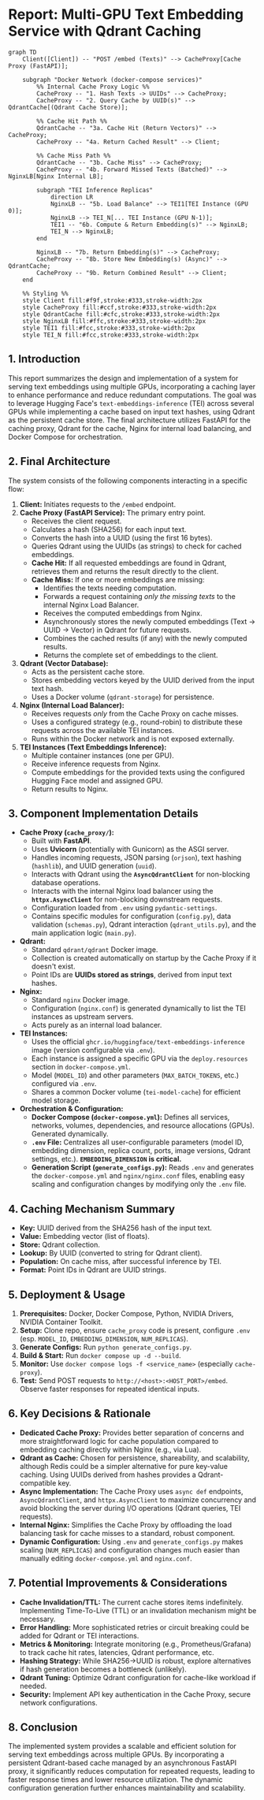 # Report: Multi-GPU Text Embedding Service with Qdrant Caching

```mermaid
graph TD
    Client([Client]) -- "POST /embed (Texts)" --> CacheProxy[Cache Proxy (FastAPI)];

    subgraph "Docker Network (docker-compose services)"
        %% Internal Cache Proxy Logic %%
        CacheProxy -- "1. Hash Texts -> UUIDs" --> CacheProxy;
        CacheProxy -- "2. Query Cache by UUID(s)" --> QdrantCache[(Qdrant Cache Store)];

        %% Cache Hit Path %%
        QdrantCache -- "3a. Cache Hit (Return Vectors)" --> CacheProxy;
        CacheProxy -- "4a. Return Cached Result" --> Client;

        %% Cache Miss Path %%
        QdrantCache -- "3b. Cache Miss" --> CacheProxy;
        CacheProxy -- "4b. Forward Missed Texts (Batched)" --> NginxLB[Nginx Internal LB];

        subgraph "TEI Inference Replicas"
            direction LR
            NginxLB -- "5b. Load Balance" --> TEI1[TEI Instance (GPU 0)];
            NginxLB --> TEI_N[... TEI Instance (GPU N-1)];
            TEI1 -- "6b. Compute & Return Embedding(s)" --> NginxLB;
            TEI_N --> NginxLB;
        end

        NginxLB -- "7b. Return Embedding(s)" --> CacheProxy;
        CacheProxy -- "8b. Store New Embedding(s) (Async)" --> QdrantCache;
        CacheProxy -- "9b. Return Combined Result" --> Client;
    end

    %% Styling %%
    style Client fill:#f9f,stroke:#333,stroke-width:2px
    style CacheProxy fill:#ccf,stroke:#333,stroke-width:2px
    style QdrantCache fill:#cfc,stroke:#333,stroke-width:2px
    style NginxLB fill:#ffc,stroke:#333,stroke-width:2px
    style TEI1 fill:#fcc,stroke:#333,stroke-width:2px
    style TEI_N fill:#fcc,stroke:#333,stroke-width:2px
```

## 1. Introduction

This report summarizes the design and implementation of a system for serving text embeddings using multiple GPUs, incorporating a caching layer to enhance performance and reduce redundant computations. The goal was to leverage Hugging Face's `text-embeddings-inference` (TEI) across several GPUs while implementing a cache based on input text hashes, using Qdrant as the persistent cache store. The final architecture utilizes FastAPI for the caching proxy, Qdrant for the cache, Nginx for internal load balancing, and Docker Compose for orchestration.

## 2. Final Architecture

The system consists of the following components interacting in a specific flow:

1.  **Client:** Initiates requests to the `/embed` endpoint.
2.  **Cache Proxy (FastAPI Service):** The primary entry point.
    *   Receives the client request.
    *   Calculates a hash (SHA256) for each input text.
    *   Converts the hash into a UUID (using the first 16 bytes).
    *   Queries Qdrant using the UUIDs (as strings) to check for cached embeddings.
    *   **Cache Hit:** If all requested embeddings are found in Qdrant, retrieves them and returns the result directly to the client.
    *   **Cache Miss:** If one or more embeddings are missing:
        *   Identifies the texts needing computation.
        *   Forwards a request containing *only the missing texts* to the internal Nginx Load Balancer.
        *   Receives the computed embeddings from Nginx.
        *   Asynchronously stores the newly computed embeddings (Text -> UUID -> Vector) in Qdrant for future requests.
        *   Combines the cached results (if any) with the newly computed results.
        *   Returns the complete set of embeddings to the client.
3.  **Qdrant (Vector Database):**
    *   Acts as the persistent cache store.
    *   Stores embedding vectors keyed by the UUID derived from the input text hash.
    *   Uses a Docker volume (`qdrant-storage`) for persistence.
4.  **Nginx (Internal Load Balancer):**
    *   Receives requests *only* from the Cache Proxy on cache misses.
    *   Uses a configured strategy (e.g., round-robin) to distribute these requests across the available TEI instances.
    *   Runs within the Docker network and is not exposed externally.
5.  **TEI Instances (Text Embeddings Inference):**
    *   Multiple container instances (one per GPU).
    *   Receive inference requests from Nginx.
    *   Compute embeddings for the provided texts using the configured Hugging Face model and assigned GPU.
    *   Return results to Nginx.

## 3. Component Implementation Details

*   **Cache Proxy (`cache_proxy/`):**
    *   Built with **FastAPI**.
    *   Uses **Uvicorn** (potentially with Gunicorn) as the ASGI server.
    *   Handles incoming requests, JSON parsing (`orjson`), text hashing (`hashlib`), and UUID generation (`uuid`).
    *   Interacts with Qdrant using the **`AsyncQdrantClient`** for non-blocking database operations.
    *   Interacts with the internal Nginx load balancer using the **`httpx.AsyncClient`** for non-blocking downstream requests.
    *   Configuration loaded from `.env` using `pydantic-settings`.
    *   Contains specific modules for configuration (`config.py`), data validation (`schemas.py`), Qdrant interaction (`qdrant_utils.py`), and the main application logic (`main.py`).
*   **Qdrant:**
    *   Standard `qdrant/qdrant` Docker image.
    *   Collection is created automatically on startup by the Cache Proxy if it doesn't exist.
    *   Point IDs are **UUIDs stored as strings**, derived from input text hashes.
*   **Nginx:**
    *   Standard `nginx` Docker image.
    *   Configuration (`nginx.conf`) is generated dynamically to list the TEI instances as upstream servers.
    *   Acts purely as an internal load balancer.
*   **TEI Instances:**
    *   Uses the official `ghcr.io/huggingface/text-embeddings-inference` image (version configurable via `.env`).
    *   Each instance is assigned a specific GPU via the `deploy.resources` section in `docker-compose.yml`.
    *   Model (`MODEL_ID`) and other parameters (`MAX_BATCH_TOKENS`, etc.) configured via `.env`.
    *   Shares a common Docker volume (`tei-model-cache`) for efficient model storage.
*   **Orchestration & Configuration:**
    *   **Docker Compose (`docker-compose.yml`):** Defines all services, networks, volumes, dependencies, and resource allocations (GPUs). Generated dynamically.
    *   **`.env` File:** Centralizes all user-configurable parameters (model ID, embedding dimension, replica count, ports, image versions, Qdrant settings, etc.). **`EMBEDDING_DIMENSION` is critical.**
    *   **Generation Script (`generate_configs.py`):** Reads `.env` and generates the `docker-compose.yml` and `nginx/nginx.conf` files, enabling easy scaling and configuration changes by modifying only the `.env` file.

## 4. Caching Mechanism Summary

*   **Key:** UUID derived from the SHA256 hash of the input text.
*   **Value:** Embedding vector (list of floats).
*   **Store:** Qdrant collection.
*   **Lookup:** By UUID (converted to string for Qdrant client).
*   **Population:** On cache miss, after successful inference by TEI.
*   **Format:** Point IDs in Qdrant are UUID strings.

## 5. Deployment & Usage

1.  **Prerequisites:** Docker, Docker Compose, Python, NVIDIA Drivers, NVIDIA Container Toolkit.
2.  **Setup:** Clone repo, ensure `cache_proxy` code is present, configure `.env` (esp. `MODEL_ID`, `EMBEDDING_DIMENSION`, `NUM_REPLICAS`).
3.  **Generate Configs:** Run `python generate_configs.py`.
4.  **Build & Start:** Run `docker compose up -d --build`.
5.  **Monitor:** Use `docker compose logs -f <service_name>` (especially `cache-proxy`).
6.  **Test:** Send POST requests to `http://<host>:<HOST_PORT>/embed`. Observe faster responses for repeated identical inputs.

## 6. Key Decisions & Rationale

*   **Dedicated Cache Proxy:** Provides better separation of concerns and more straightforward logic for cache population compared to embedding caching directly within Nginx (e.g., via Lua).
*   **Qdrant as Cache:** Chosen for persistence, shareability, and scalability, although Redis could be a simpler alternative for pure key-value caching. Using UUIDs derived from hashes provides a Qdrant-compatible key.
*   **Async Implementation:** The Cache Proxy uses `async def` endpoints, `AsyncQdrantClient`, and `httpx.AsyncClient` to maximize concurrency and avoid blocking the server during I/O operations (Qdrant queries, TEI requests).
*   **Internal Nginx:** Simplifies the Cache Proxy by offloading the load balancing task for cache misses to a standard, robust component.
*   **Dynamic Configuration:** Using `.env` and `generate_configs.py` makes scaling (`NUM_REPLICAS`) and configuration changes much easier than manually editing `docker-compose.yml` and `nginx.conf`.

## 7. Potential Improvements & Considerations

*   **Cache Invalidation/TTL:** The current cache stores items indefinitely. Implementing Time-To-Live (TTL) or an invalidation mechanism might be necessary.
*   **Error Handling:** More sophisticated retries or circuit breaking could be added for Qdrant or TEI interactions.
*   **Metrics & Monitoring:** Integrate monitoring (e.g., Prometheus/Grafana) to track cache hit rates, latencies, Qdrant performance, etc.
*   **Hashing Strategy:** While SHA256->UUID is robust, explore alternatives if hash generation becomes a bottleneck (unlikely).
*   **Qdrant Tuning:** Optimize Qdrant configuration for cache-like workload if needed.
*   **Security:** Implement API key authentication in the Cache Proxy, secure network configurations.

## 8. Conclusion

The implemented system provides a scalable and efficient solution for serving text embeddings across multiple GPUs. By incorporating a persistent Qdrant-based cache managed by an asynchronous FastAPI proxy, it significantly reduces computation for repeated requests, leading to faster response times and lower resource utilization. The dynamic configuration generation further enhances maintainability and scalability.